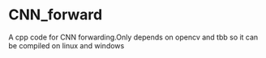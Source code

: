 # CNN_forward
A cpp code for CNN forwarding.Only depends on opencv and tbb so it can be compiled on linux and windows
